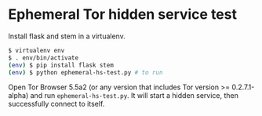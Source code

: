 # Ephemeral Tor hidden service test

Install flask and stem in a virtualenv.

```sh
$ virtualenv env
$ . env/bin/activate
(env) $ pip install flask stem
(env) $ python ephemeral-hs-test.py # to run
```

Open Tor Browser 5.5a2 (or any version that includes Tor version >= 0.2.7.1-alpha) and run `ephemeral-hs-test.py`. It will start a hidden service, then successfully connect to itself.

